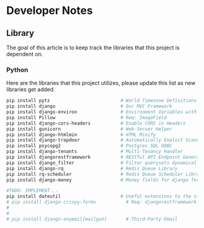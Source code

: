 # Developer Notes
## Library
The goal of this article is to keep track the libraries that this project is dependent on.

### Python
Here are the libraries that this project utilizes, please update this list as
new libraries get added.

```bash
pip install pytz                          # World Timezone Definitions
pip install django                        # Our MVC Framework
pip install django-environ                # Environment Variables with 12factorization
pip install Pillow                        # Req: ImageField
pip install django-cors-headers           # Enable CORS in Headers
pip install gunicorn                      # Web-Server Helper
pip install django-htmlmin                # HTML Minify
pip install django-trapdoor               # Automatically Exploit Scanners
pip install psycopg2                      # Postgres SQL ODBC
pip install django-tenants                # Multi-Tenancy Handler
pip install djangorestframework           # RESTful API Endpoint Generator
pip install django_filter                 # Filter querysets dynamically
pip install django-rq                     # Redis Queue Library
pip install rq-scheduler                  # Redis Queue Scheduler Library
pip install django-money                  # Money fields for django forms and models.

#TODO: IMPLEMENT...
pip install dateutil                      # Useful extensions to the standard Python datetime features
# pip install django-crispy-forms           # Req: djangorestframework
#
#
# pip install django-anymail[mailgun]       # Third-Party Email
```

